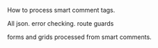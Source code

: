 How to process smart comment tags.

All json. error checking. route guards

forms and grids processed from smart comments.